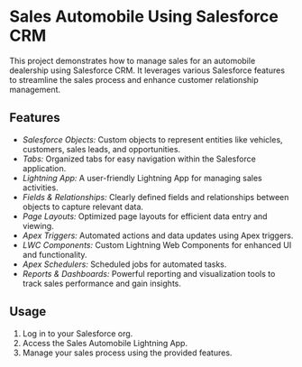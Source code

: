 # Sales Automobile Using Salesforce CRM

This project demonstrates how to manage sales for an automobile dealership using Salesforce CRM. It leverages various Salesforce features to streamline the sales process and enhance customer relationship management.

## Features

* *Salesforce Objects:* Custom objects to represent entities like vehicles, customers, sales leads, and opportunities.
* *Tabs:* Organized tabs for easy navigation within the Salesforce application.
* *Lightning App:* A user-friendly Lightning App for managing sales activities.
* *Fields & Relationships:* Clearly defined fields and relationships between objects to capture relevant data.
* *Page Layouts:* Optimized page layouts for efficient data entry and viewing.
* *Apex Triggers:* Automated actions and data updates using Apex triggers.
* *LWC Components:* Custom Lightning Web Components for enhanced UI and functionality.
* *Apex Schedulers:* Scheduled jobs for automated tasks.
* *Reports & Dashboards:* Powerful reporting and visualization tools to track sales performance and gain insights.

## Usage

1. Log in to your Salesforce org.
2. Access the Sales Automobile Lightning App.
3. Manage your sales process using the provided features.
